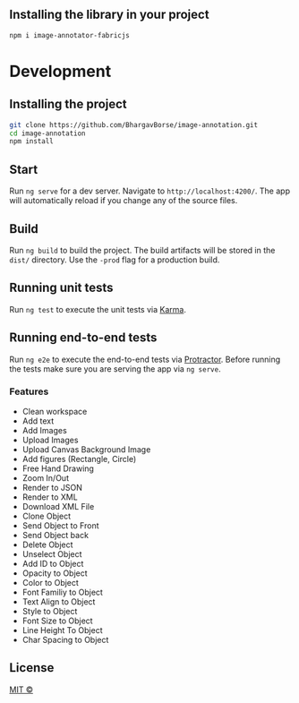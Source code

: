 ## Installing the library in your project

```bash
npm i image-annotator-fabricjs
```

# Development

## Installing the project

```bash
git clone https://github.com/BhargavBorse/image-annotation.git
cd image-annotation
npm install
```
## Start

Run `ng serve` for a dev server. Navigate to `http://localhost:4200/`. The app will automatically reload if you change any of the source files.

## Build

Run `ng build` to build the project. The build artifacts will be stored in the `dist/` directory. Use the `-prod` flag for a production build.

## Running unit tests

Run `ng test` to execute the unit tests via [Karma](https://karma-runner.github.io).

## Running end-to-end tests

Run `ng e2e` to execute the end-to-end tests via [Protractor](http://www.protractortest.org/).
Before running the tests make sure you are serving the app via `ng serve`.

### Features
* Clean workspace
* Add text
* Add Images
* Upload Images
* Upload Canvas Background Image
* Add figures (Rectangle, Circle)
* Free Hand Drawing
* Zoom In/Out
* Render to JSON
* Render to XML
* Download XML File
* Clone Object
* Send Object to Front
* Send Object back
* Delete Object
* Unselect Object
* Add ID to Object
* Opacity to Object
* Color to Object
* Font Familiy to Object
* Text Align to Object
* Style to Object
* Font Size to Object
* Line Height To Object
* Char Spacing to Object

## License
[MIT ©](https://github.com/BhargavBorse/image-annotation/blob/main/LICENSE)
